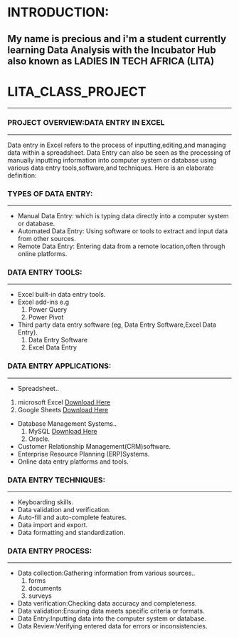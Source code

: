 # INTRODUCTION:
My name is precious and i'm a student currently learning Data Analysis with the Incubator Hub also known 
as LADIES IN TECH AFRICA (LITA)
---
# LITA_CLASS_PROJECT
---
### PROJECT OVERVIEW:DATA ENTRY IN EXCEL
---
Data entry in Excel refers to the process of inputting,editing,and managing data within a spreadsheet.
Data Entry can also be seen as the processing of manually inputting information into computer system or
database using various data entry tools,software,and techniques.
Here is an elaborate definition:

### TYPES OF DATA ENTRY:
---
- Manual Data Entry: which is typing data directly into a computer system or database.
- Automated Data Entry: Using software or tools to extract and input data from other sources. 
- Remote Data Entry: Entering data from a remote location,often through online platforms.
  
### DATA ENTRY TOOLS:
---
- Excel built-in data entry tools.
- Excel add-ins e.g
  1. Power Query
  2. Power Pivot
- Third party data entry software (eg, Data Entry Software,Excel Data Entry).
  1. Data Entry Software
  2. Excel Data Entry

### DATA ENTRY APPLICATIONS:
---
- Spreadsheet..
1. microsoft Excel [Download Here](https://www.microsoft.com)
2. Google Sheets [Download Here](https://www.googlesheets.com)
- Database Management Systems..
  1. MySQL [Download Here](https://www.mysql.com)
  2. Oracle.
- Customer Relationship Management(CRM)software.
- Enterprise Resource Planning (ERP)Systems.
- Online data entry platforms and tools.

### DATA ENTRY TECHNIQUES:
---
- Keyboarding skills.
- Data validation and verification.
- Auto-fill and auto-complete features.
- Data import and export.
- Data formatting and standardization.

### DATA ENTRY PROCESS:
---
- Data collection:Gathering information from various sources..
  1. forms
  2. documents
  3. surveys
- Data verification:Checking data accuracy and completeness.
- Data validation:Ensuring data meets specific criteria or formats.
- Data Entry:Inputting data into the computer system or database.
- Data Review:Verifying entered data for errors or inconsistencies.



